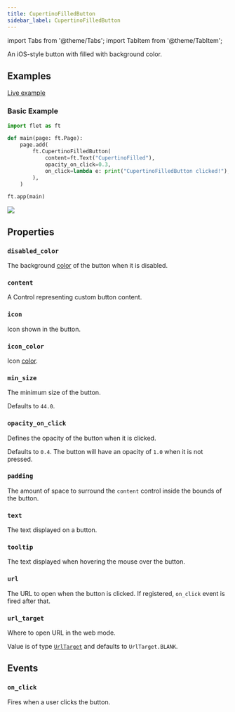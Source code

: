 ```yaml
---
title: CupertinoFilledButton
sidebar_label: CupertinoFilledButton
---
```


import Tabs from '@theme/Tabs';
import TabItem from '@theme/TabItem';

An iOS-style button with filled with background color.

## Examples

[Live example](https://flet-controls-gallery.fly.dev/buttons/cupertinofilledbutton)

### Basic Example

<Tabs groupId="language">
  <TabItem value="python" label="Python" default>

```python
import flet as ft

def main(page: ft.Page):
    page.add(
        ft.CupertinoFilledButton(
            content=ft.Text("CupertinoFilled"),
            opacity_on_click=0.3,
            on_click=lambda e: print("CupertinoFilledButton clicked!"),
        ),
    )

ft.app(main)
```
  </TabItem>

</Tabs>

<img src="/img/docs/controls/cupertino-filled-button/cupertino-filled-button.png" className="screenshot-20" />

## Properties

### `disabled_color`

The background [color](/docs/reference/colors) of the button when it is disabled.

### `content`

A Control representing custom button content.

### `icon`

Icon shown in the button.

### `icon_color`

Icon [color](/docs/reference/colors).

### `min_size`

The minimum size of the button.

Defaults to `44.0`.

### `opacity_on_click`

Defines the opacity of the button when it is clicked.

Defaults to `0.4`. The button will have an opacity of `1.0` when it is not pressed.

### `padding`

The amount of space to surround the `content` control inside the bounds of the button.

### `text`

The text displayed on a button.

### `tooltip`

The text displayed when hovering the mouse over the button.

### `url`

The URL to open when the button is clicked. If registered, `on_click` event is fired after that.

### `url_target`

Where to open URL in the web mode.

Value is of type [`UrlTarget`](/docs/reference/types/urltarget) and defaults to `UrlTarget.BLANK`.

## Events

### `on_click`

Fires when a user clicks the button.
